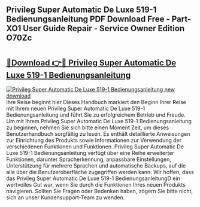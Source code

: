 ## Privileg Super Automatic De Luxe 519-1 Bedienungsanleitung PDF Download Free - Part-XO1 User Guide Repair - Service Owner Edition O70Zc

# <h2><a href="http://df4bbv5.blite.top/?on=Privileg+Super+Automatic+De+Luxe+519-1+Bedienungsanleitung">🔗Download 👉🔴 Privileg Super Automatic De Luxe 519-1 Bedienungsanleitung</a></h2>

[![Privileg Super Automatic De Luxe 519-1 Bedienungsanleitung new download](https://i.imgur.com/lujVjoI.png)](http://df4bbv5.blite.top/?on=Privileg+Super+Automatic+De+Luxe+519-1+Bedienungsanleitung)
Ihre Reise beginnt hier Dieses Handbuch markiert den Beginn Ihrer Reise mit Ihrem neuen Privileg Super Automatic De Luxe 519-1 Bedienungsanleitung und führt Sie zu erfolgreichem Betrieb und Freude. Um mit Ihrem Privileg Super Automatic De Luxe 519-1 Bedienungsanleitung zu beginnen, nehmen Sie sich bitte einen Moment Zeit, um dieses Benutzerhandbuch sorgfältig zu lesen. Es enthält detaillierte Anweisungen zur Einrichtung des Produkts sowie Informationen zur Verwendung der verschiedenen Funktionen und Funktionen. Privileg Super Automatic De Luxe 519-1 Bedienungsanleitung verfügt über eine Reihe erweiterter Funktionen, darunter Spracherkennung, anpassbare Einstellungen, Unterstützung für mehrere Sprachen und automatische Backups, auf die alle über die Benutzeroberfläche zugegriffen werden kann. Wir hoffen, dass das Privileg Super Automatic De Luxe 519-1 BedienungsanleitungD ein wertvolles Gut war, wenn Sie durch die Funktionen Ihres neuen Produkts navigieren. Sollten Sie Fragen oder Bedenken haben, zögern Sie bitte nicht, sich an unser Kundensupport-Team zu wenden.
